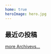 ```yaml
---
home: true
heroImage: hero.jpg
---
```


## 最近の投稿

<PostList v-bind:limit="5"/>

[more Archivevs...](/archives/)

